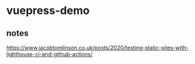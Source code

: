 # vuepress-demo

## notes

https://www.jacobtomlinson.co.uk/posts/2020/testing-static-sites-with-lighthouse-ci-and-github-actions/
